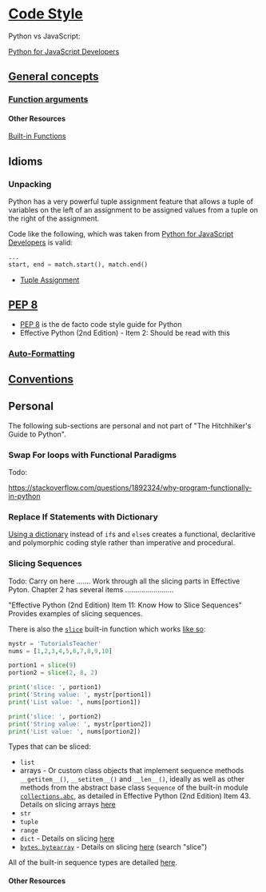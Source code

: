# [Code Style](https://docs.python-guide.org/writing/style/)

Python vs JavaScript:

[Python for JavaScript Developers](https://www.valentinog.com/blog/python-for-js)




## [General concepts](https://docs.python-guide.org/writing/style/#general-concepts)

### [Function arguments](https://docs.python-guide.org/writing/style/#function-arguments)




#### Other Resources

[Built-in Functions](https://docs.python.org/3/library/functions.html)

## Idioms

### Unpacking

Python has a very powerful tuple assignment feature that allows a tuple of variables on the left of an assignment to be assigned values from a tuple on the right of the assignment.

Code like the following, which was taken from [Python for JavaScript Developers](https://www.valentinog.com/blog/python-for-js/#regular-expressions-in-python-and-javascript) is valid:

```python
...
start, end = match.start(), match.end()
```

* [Tuple Assignment](https://runestone.academy/ns/books/published/thinkcspy/Lists/TupleAssignment.html)



## [PEP 8](https://docs.python-guide.org/writing/style/#pep-8)

* [PEP 8](https://peps.python.org/pep-0008/) is the de facto code style guide for Python
* Effective Python (2nd Edition) - Item 2: Should be read with this

### [Auto-Formatting](https://docs.python-guide.org/writing/style/#auto-formatting)

## [Conventions](https://docs.python-guide.org/writing/style/#conventions)











## Personal

The following sub-sections are personal and not part of "The Hitchhiker's Guide to Python".

### Swap For loops with Functional Paradigms

Todo: 

https://stackoverflow.com/questions/1892324/why-program-functionally-in-python

### Replace If Statements with Dictionary

[Using a dictionary](https://www.youtube.com/watch?v=z726s8J8HmI) instead of `if`s and `else`s creates a functional, declaritive and polymorphic coding style rather than imperative and procedural.

### Slicing Sequences



Todo: Carry on here ....... Work through all the slicing parts in Effective Pyton. Chapter 2 has several items ........................





"Effective Python (2nd Edition) Item 11: Know How to Slice Sequences" Provides examples of slicing sequences.

There is also the [`slice`](https://docs.python.org/3/library/functions.html#slice) built-in function which works [like so](https://www.tutorialsteacher.com/python/slice-method):

```python
mystr = 'TutorialsTeacher'
nums = [1,2,3,4,5,6,7,8,9,10]

portion1 = slice(9)
portion2 = slice(2, 8, 2)   

print('slice: ', portion1)
print('String value: ', mystr[portion1])
print('List value: ', nums[portion1])

print('slice: ', portion2)
print('String value: ', mystr[portion2])
print('List value: ', nums[portion2])
```

Types that can be sliced:

* `list`
* arrays - Or custom class objects that implement sequence methods `__getitem__()`, `__setitem__()` and `__len__()`, ideally as well as other methods from the abstract base class `Sequence` of the built-in module [`collections.abc`](https://docs.python.org/3/library/collections.abc.html), as detailed in Effective Python (2nd Edition) Item 43.
  Details on slicing arrays [here](https://www.askpython.com/python/array/array-slicing-in-python)
* `str`
* `tuple`
* `range`
* `dict` - Details on slicing [here](https://stackoverflow.com/questions/29216889/slicing-a-dictionary)
* [`bytes`, `bytearray`](https://docs.python.org/3/library/stdtypes.html#binary-sequence-types-bytes-bytearray-memoryview) - Details on slicing [here](https://www.dotnetperls.com/bytes-python) (search "slice")

All of the built-in sequence types are detailed [here](https://docs.python.org/3/library/stdtypes.html).

#### Other Resources




